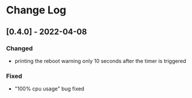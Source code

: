 # Change Log

## [0.4.0] - 2022-04-08

### Changed

- printing the reboot warning only 10 seconds after the timer is triggered

### Fixed

- "100% cpu usage" bug fixed

